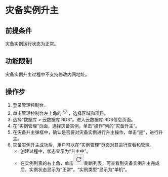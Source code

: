 # 灾备实例升主<a name="rds_02_0028"></a>

## 前提条件<a name="section187623821213"></a>

灾备实例运行状态为正常。

## 功能限制<a name="section12408745101920"></a>

灾备实例升主过程中不支持修改内网地址。

## 操作步<a name="section552502741615"></a>

1.  登录管理控制台。
2.  单击管理控制台左上角的![](figures/Region灰色图标.png)，选择区域和项目。
3.  选择“数据库  \>  云数据库 RDS“。进入云数据库 RDS信息页面。
4.  在“实例管理”页面，选择灾备实例，单击“操作“列的“灾备升主“。
5.  在灾备升主弹框中，确认是否要对灾备实例进行升主操作，单击“是”，进行升主。
6.  灾备实例升主成功后，用户可以在“实例管理“页面对其进行查看和管理。
    -   创建过程中，状态显示为“升主中”。
    -   在实例列表的右上角，单击![](figures/refresh-20.png)刷新列表，可查看到灾备实例升主完成后，实例状态显示为“正常“。“实例类型“显示为“单机“。


